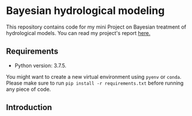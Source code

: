 # Bayesian hydrological modeling

This repository contains code for my mini Project on Bayesian treatment of hydrological models. 
You can read my project's report [here.](https://yannisza.github.io/research/introduction-to-bayesian-hydrological-modelling/)

## Requirements

* Python version: 3.7.5. 

You might want to create a new virtual environment using `pyenv` or `conda`. Please make sure to run `pip install -r requirements.txt` before running any piece of code. 

## Introduction


